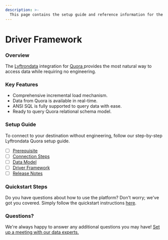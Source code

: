 ```yaml
---
description: >-
  This page contains the setup guide and reference information for the Quora source connector.
---
```


# Driver Framework

### Overview

The [Lyftrondata](https://www.lyftrondata.com/) integration for [Quora](https://www.lyftrondata.com/integration/quora/)[ ](https://www.lyftrondata.com/integration/quora/)provides the most natural way to access data while requiring no engineering.

### Key Features

* Comprehensive incremental load mechanism.
* Data from Quora is available in real-time.&#x20;
* ANSI SQL is fully supported to query data with ease.
* Ready to query Quora relational schema model.

### Setup Guide

To connect to your destination without engineering, follow our step-by-step Lyftrondata Quora setup guide.

* [ ] [Prerequisite](../../marketing-analytics/quora/prerequisite.md)
* [ ] [Connection Steps](../../marketing-analytics/quora/connection-steps.md)
* [ ] [Data Model](../../marketing-analytics/quora/data-model/)
* [ ] [Driver Framework](../../marketing-analytics/quora/driver-framework/)
* [ ] [Release Notes](../../marketing-analytics/quora/release-notes.md)

### Quickstart Steps

Do you have questions about how to use the platform? Don't worry; we've got you covered. Simply follow the quickstart instructions [here](../../../quickstart-steps.md).

### Questions? <a href="#questions" id="questions"></a>

We're always happy to answer any additional questions you may have! [Set up a meeting with our data experts.](https://www.lyftrondata.com/book-a-meeting/)



